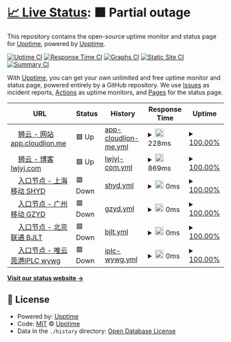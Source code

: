 # [📈 Live Status](https://status.fanqianghub.com): <!--live status--> **🟧 Partial outage**

This repository contains the open-source uptime monitor and status page for [Upptime](https://upptime.js.org), powered by [Upptime](https://github.com/upptime/upptime).

[![Uptime CI](https://github.com/fanqianghub/status/workflows/Uptime%20CI/badge.svg)](https://github.com/fanqianghub/status/actions?query=workflow%3A%22Uptime+CI%22)
[![Response Time CI](https://github.com/fanqianghub/status/workflows/Response%20Time%20CI/badge.svg)](https://github.com/fanqianghub/status/actions?query=workflow%3A%22Response+Time+CI%22)
[![Graphs CI](https://github.com/fanqianghub/status/workflows/Graphs%20CI/badge.svg)](https://github.com/fanqianghub/status/actions?query=workflow%3A%22Graphs+CI%22)
[![Static Site CI](https://github.com/fanqianghub/status/workflows/Static%20Site%20CI/badge.svg)](https://github.com/fanqianghub/status/actions?query=workflow%3A%22Static+Site+CI%22)
[![Summary CI](https://github.com/fanqianghub/status/workflows/Summary%20CI/badge.svg)](https://github.com/fanqianghub/status/actions?query=workflow%3A%22Summary+CI%22)

With [Upptime](https://upptime.js.org), you can get your own unlimited and free uptime monitor and status page, powered entirely by a GitHub repository. We use [Issues](https://github.com/upptime/upptime/issues) as incident reports, [Actions](https://github.com/fanqianghub/status/actions) as uptime monitors, and [Pages](https://status.fanqianghub.com) for the status page.

<!--start: status pages-->
<!-- This summary is generated by Upptime (https://github.com/upptime/upptime) -->
<!-- Do not edit this manually, your changes will be overwritten -->
<!-- prettier-ignore -->
| URL | Status | History | Response Time | Uptime |
| --- | ------ | ------- | ------------- | ------ |
| <img alt="" src="https://icons.duckduckgo.com/ip3/app.cloudlion.me.ico" height="13"> [狮云 - 网站 app.cloudlion.me](https://app.cloudlion.me) | 🟩 Up | [app-cloudlion-me.yml](https://github.com/fanqianghub/nodestatus/commits/HEAD/history/app-cloudlion-me.yml) | <details><summary><img alt="Response time graph" src="./graphs/app-cloudlion-me/response-time-week.png" height="20"> 228ms</summary><br><a href="https://nodestatus.fanqianghub.com/history/app-cloudlion-me"><img alt="Response time 228" src="https://img.shields.io/endpoint?url=https%3A%2F%2Fraw.githubusercontent.com%2Ffanqianghub%2Fnodestatus%2FHEAD%2Fapi%2Fapp-cloudlion-me%2Fresponse-time.json"></a><br><a href="https://nodestatus.fanqianghub.com/history/app-cloudlion-me"><img alt="24-hour response time 228" src="https://img.shields.io/endpoint?url=https%3A%2F%2Fraw.githubusercontent.com%2Ffanqianghub%2Fnodestatus%2FHEAD%2Fapi%2Fapp-cloudlion-me%2Fresponse-time-day.json"></a><br><a href="https://nodestatus.fanqianghub.com/history/app-cloudlion-me"><img alt="7-day response time 228" src="https://img.shields.io/endpoint?url=https%3A%2F%2Fraw.githubusercontent.com%2Ffanqianghub%2Fnodestatus%2FHEAD%2Fapi%2Fapp-cloudlion-me%2Fresponse-time-week.json"></a><br><a href="https://nodestatus.fanqianghub.com/history/app-cloudlion-me"><img alt="30-day response time 228" src="https://img.shields.io/endpoint?url=https%3A%2F%2Fraw.githubusercontent.com%2Ffanqianghub%2Fnodestatus%2FHEAD%2Fapi%2Fapp-cloudlion-me%2Fresponse-time-month.json"></a><br><a href="https://nodestatus.fanqianghub.com/history/app-cloudlion-me"><img alt="1-year response time 228" src="https://img.shields.io/endpoint?url=https%3A%2F%2Fraw.githubusercontent.com%2Ffanqianghub%2Fnodestatus%2FHEAD%2Fapi%2Fapp-cloudlion-me%2Fresponse-time-year.json"></a></details> | <details><summary><a href="https://nodestatus.fanqianghub.com/history/app-cloudlion-me">100.00%</a></summary><a href="https://nodestatus.fanqianghub.com/history/app-cloudlion-me"><img alt="All-time uptime 100.00%" src="https://img.shields.io/endpoint?url=https%3A%2F%2Fraw.githubusercontent.com%2Ffanqianghub%2Fnodestatus%2FHEAD%2Fapi%2Fapp-cloudlion-me%2Fuptime.json"></a><br><a href="https://nodestatus.fanqianghub.com/history/app-cloudlion-me"><img alt="24-hour uptime 100.00%" src="https://img.shields.io/endpoint?url=https%3A%2F%2Fraw.githubusercontent.com%2Ffanqianghub%2Fnodestatus%2FHEAD%2Fapi%2Fapp-cloudlion-me%2Fuptime-day.json"></a><br><a href="https://nodestatus.fanqianghub.com/history/app-cloudlion-me"><img alt="7-day uptime 100.00%" src="https://img.shields.io/endpoint?url=https%3A%2F%2Fraw.githubusercontent.com%2Ffanqianghub%2Fnodestatus%2FHEAD%2Fapi%2Fapp-cloudlion-me%2Fuptime-week.json"></a><br><a href="https://nodestatus.fanqianghub.com/history/app-cloudlion-me"><img alt="30-day uptime 100.00%" src="https://img.shields.io/endpoint?url=https%3A%2F%2Fraw.githubusercontent.com%2Ffanqianghub%2Fnodestatus%2FHEAD%2Fapi%2Fapp-cloudlion-me%2Fuptime-month.json"></a><br><a href="https://nodestatus.fanqianghub.com/history/app-cloudlion-me"><img alt="1-year uptime 100.00%" src="https://img.shields.io/endpoint?url=https%3A%2F%2Fraw.githubusercontent.com%2Ffanqianghub%2Fnodestatus%2FHEAD%2Fapi%2Fapp-cloudlion-me%2Fuptime-year.json"></a></details>
| <img alt="" src="https://icons.duckduckgo.com/ip3/www.lwjyj.com.ico" height="13"> [狮云 - 博客 lwjyj.com](https://www.lwjyj.com) | 🟩 Up | [lwjyj-com.yml](https://github.com/fanqianghub/nodestatus/commits/HEAD/history/lwjyj-com.yml) | <details><summary><img alt="Response time graph" src="./graphs/lwjyj-com/response-time-week.png" height="20"> 869ms</summary><br><a href="https://nodestatus.fanqianghub.com/history/lwjyj-com"><img alt="Response time 869" src="https://img.shields.io/endpoint?url=https%3A%2F%2Fraw.githubusercontent.com%2Ffanqianghub%2Fnodestatus%2FHEAD%2Fapi%2Flwjyj-com%2Fresponse-time.json"></a><br><a href="https://nodestatus.fanqianghub.com/history/lwjyj-com"><img alt="24-hour response time 869" src="https://img.shields.io/endpoint?url=https%3A%2F%2Fraw.githubusercontent.com%2Ffanqianghub%2Fnodestatus%2FHEAD%2Fapi%2Flwjyj-com%2Fresponse-time-day.json"></a><br><a href="https://nodestatus.fanqianghub.com/history/lwjyj-com"><img alt="7-day response time 869" src="https://img.shields.io/endpoint?url=https%3A%2F%2Fraw.githubusercontent.com%2Ffanqianghub%2Fnodestatus%2FHEAD%2Fapi%2Flwjyj-com%2Fresponse-time-week.json"></a><br><a href="https://nodestatus.fanqianghub.com/history/lwjyj-com"><img alt="30-day response time 869" src="https://img.shields.io/endpoint?url=https%3A%2F%2Fraw.githubusercontent.com%2Ffanqianghub%2Fnodestatus%2FHEAD%2Fapi%2Flwjyj-com%2Fresponse-time-month.json"></a><br><a href="https://nodestatus.fanqianghub.com/history/lwjyj-com"><img alt="1-year response time 869" src="https://img.shields.io/endpoint?url=https%3A%2F%2Fraw.githubusercontent.com%2Ffanqianghub%2Fnodestatus%2FHEAD%2Fapi%2Flwjyj-com%2Fresponse-time-year.json"></a></details> | <details><summary><a href="https://nodestatus.fanqianghub.com/history/lwjyj-com">100.00%</a></summary><a href="https://nodestatus.fanqianghub.com/history/lwjyj-com"><img alt="All-time uptime 100.00%" src="https://img.shields.io/endpoint?url=https%3A%2F%2Fraw.githubusercontent.com%2Ffanqianghub%2Fnodestatus%2FHEAD%2Fapi%2Flwjyj-com%2Fuptime.json"></a><br><a href="https://nodestatus.fanqianghub.com/history/lwjyj-com"><img alt="24-hour uptime 100.00%" src="https://img.shields.io/endpoint?url=https%3A%2F%2Fraw.githubusercontent.com%2Ffanqianghub%2Fnodestatus%2FHEAD%2Fapi%2Flwjyj-com%2Fuptime-day.json"></a><br><a href="https://nodestatus.fanqianghub.com/history/lwjyj-com"><img alt="7-day uptime 100.00%" src="https://img.shields.io/endpoint?url=https%3A%2F%2Fraw.githubusercontent.com%2Ffanqianghub%2Fnodestatus%2FHEAD%2Fapi%2Flwjyj-com%2Fuptime-week.json"></a><br><a href="https://nodestatus.fanqianghub.com/history/lwjyj-com"><img alt="30-day uptime 100.00%" src="https://img.shields.io/endpoint?url=https%3A%2F%2Fraw.githubusercontent.com%2Ffanqianghub%2Fnodestatus%2FHEAD%2Fapi%2Flwjyj-com%2Fuptime-month.json"></a><br><a href="https://nodestatus.fanqianghub.com/history/lwjyj-com"><img alt="1-year uptime 100.00%" src="https://img.shields.io/endpoint?url=https%3A%2F%2Fraw.githubusercontent.com%2Ffanqianghub%2Fnodestatus%2FHEAD%2Fapi%2Flwjyj-com%2Fuptime-year.json"></a></details>
| <img alt="" src="https://icons.duckduckgo.com/ip3/shyd.zz.cloudfast.vip.ico" height="13"> [入口节点 - 上海移动 SHYD](https://shyd.zz.cloudfast.vip) | 🟥 Down | [shyd.yml](https://github.com/fanqianghub/nodestatus/commits/HEAD/history/shyd.yml) | <details><summary><img alt="Response time graph" src="./graphs/shyd/response-time-week.png" height="20"> 0ms</summary><br><a href="https://nodestatus.fanqianghub.com/history/shyd"><img alt="Response time 0" src="https://img.shields.io/endpoint?url=https%3A%2F%2Fraw.githubusercontent.com%2Ffanqianghub%2Fnodestatus%2FHEAD%2Fapi%2Fshyd%2Fresponse-time.json"></a><br><a href="https://nodestatus.fanqianghub.com/history/shyd"><img alt="24-hour response time 0" src="https://img.shields.io/endpoint?url=https%3A%2F%2Fraw.githubusercontent.com%2Ffanqianghub%2Fnodestatus%2FHEAD%2Fapi%2Fshyd%2Fresponse-time-day.json"></a><br><a href="https://nodestatus.fanqianghub.com/history/shyd"><img alt="7-day response time 0" src="https://img.shields.io/endpoint?url=https%3A%2F%2Fraw.githubusercontent.com%2Ffanqianghub%2Fnodestatus%2FHEAD%2Fapi%2Fshyd%2Fresponse-time-week.json"></a><br><a href="https://nodestatus.fanqianghub.com/history/shyd"><img alt="30-day response time 0" src="https://img.shields.io/endpoint?url=https%3A%2F%2Fraw.githubusercontent.com%2Ffanqianghub%2Fnodestatus%2FHEAD%2Fapi%2Fshyd%2Fresponse-time-month.json"></a><br><a href="https://nodestatus.fanqianghub.com/history/shyd"><img alt="1-year response time 0" src="https://img.shields.io/endpoint?url=https%3A%2F%2Fraw.githubusercontent.com%2Ffanqianghub%2Fnodestatus%2FHEAD%2Fapi%2Fshyd%2Fresponse-time-year.json"></a></details> | <details><summary><a href="https://nodestatus.fanqianghub.com/history/shyd">100.00%</a></summary><a href="https://nodestatus.fanqianghub.com/history/shyd"><img alt="All-time uptime 100.00%" src="https://img.shields.io/endpoint?url=https%3A%2F%2Fraw.githubusercontent.com%2Ffanqianghub%2Fnodestatus%2FHEAD%2Fapi%2Fshyd%2Fuptime.json"></a><br><a href="https://nodestatus.fanqianghub.com/history/shyd"><img alt="24-hour uptime 100.00%" src="https://img.shields.io/endpoint?url=https%3A%2F%2Fraw.githubusercontent.com%2Ffanqianghub%2Fnodestatus%2FHEAD%2Fapi%2Fshyd%2Fuptime-day.json"></a><br><a href="https://nodestatus.fanqianghub.com/history/shyd"><img alt="7-day uptime 100.00%" src="https://img.shields.io/endpoint?url=https%3A%2F%2Fraw.githubusercontent.com%2Ffanqianghub%2Fnodestatus%2FHEAD%2Fapi%2Fshyd%2Fuptime-week.json"></a><br><a href="https://nodestatus.fanqianghub.com/history/shyd"><img alt="30-day uptime 100.00%" src="https://img.shields.io/endpoint?url=https%3A%2F%2Fraw.githubusercontent.com%2Ffanqianghub%2Fnodestatus%2FHEAD%2Fapi%2Fshyd%2Fuptime-month.json"></a><br><a href="https://nodestatus.fanqianghub.com/history/shyd"><img alt="1-year uptime 100.00%" src="https://img.shields.io/endpoint?url=https%3A%2F%2Fraw.githubusercontent.com%2Ffanqianghub%2Fnodestatus%2FHEAD%2Fapi%2Fshyd%2Fuptime-year.json"></a></details>
| <img alt="" src="https://icons.duckduckgo.com/ip3/gzyd.zz.cloudfast.vip.ico" height="13"> [入口节点 - 广州移动 GZYD](https://gzyd.zz.cloudfast.vip) | 🟥 Down | [gzyd.yml](https://github.com/fanqianghub/nodestatus/commits/HEAD/history/gzyd.yml) | <details><summary><img alt="Response time graph" src="./graphs/gzyd/response-time-week.png" height="20"> 0ms</summary><br><a href="https://nodestatus.fanqianghub.com/history/gzyd"><img alt="Response time 0" src="https://img.shields.io/endpoint?url=https%3A%2F%2Fraw.githubusercontent.com%2Ffanqianghub%2Fnodestatus%2FHEAD%2Fapi%2Fgzyd%2Fresponse-time.json"></a><br><a href="https://nodestatus.fanqianghub.com/history/gzyd"><img alt="24-hour response time 0" src="https://img.shields.io/endpoint?url=https%3A%2F%2Fraw.githubusercontent.com%2Ffanqianghub%2Fnodestatus%2FHEAD%2Fapi%2Fgzyd%2Fresponse-time-day.json"></a><br><a href="https://nodestatus.fanqianghub.com/history/gzyd"><img alt="7-day response time 0" src="https://img.shields.io/endpoint?url=https%3A%2F%2Fraw.githubusercontent.com%2Ffanqianghub%2Fnodestatus%2FHEAD%2Fapi%2Fgzyd%2Fresponse-time-week.json"></a><br><a href="https://nodestatus.fanqianghub.com/history/gzyd"><img alt="30-day response time 0" src="https://img.shields.io/endpoint?url=https%3A%2F%2Fraw.githubusercontent.com%2Ffanqianghub%2Fnodestatus%2FHEAD%2Fapi%2Fgzyd%2Fresponse-time-month.json"></a><br><a href="https://nodestatus.fanqianghub.com/history/gzyd"><img alt="1-year response time 0" src="https://img.shields.io/endpoint?url=https%3A%2F%2Fraw.githubusercontent.com%2Ffanqianghub%2Fnodestatus%2FHEAD%2Fapi%2Fgzyd%2Fresponse-time-year.json"></a></details> | <details><summary><a href="https://nodestatus.fanqianghub.com/history/gzyd">100.00%</a></summary><a href="https://nodestatus.fanqianghub.com/history/gzyd"><img alt="All-time uptime 100.00%" src="https://img.shields.io/endpoint?url=https%3A%2F%2Fraw.githubusercontent.com%2Ffanqianghub%2Fnodestatus%2FHEAD%2Fapi%2Fgzyd%2Fuptime.json"></a><br><a href="https://nodestatus.fanqianghub.com/history/gzyd"><img alt="24-hour uptime 100.00%" src="https://img.shields.io/endpoint?url=https%3A%2F%2Fraw.githubusercontent.com%2Ffanqianghub%2Fnodestatus%2FHEAD%2Fapi%2Fgzyd%2Fuptime-day.json"></a><br><a href="https://nodestatus.fanqianghub.com/history/gzyd"><img alt="7-day uptime 100.00%" src="https://img.shields.io/endpoint?url=https%3A%2F%2Fraw.githubusercontent.com%2Ffanqianghub%2Fnodestatus%2FHEAD%2Fapi%2Fgzyd%2Fuptime-week.json"></a><br><a href="https://nodestatus.fanqianghub.com/history/gzyd"><img alt="30-day uptime 100.00%" src="https://img.shields.io/endpoint?url=https%3A%2F%2Fraw.githubusercontent.com%2Ffanqianghub%2Fnodestatus%2FHEAD%2Fapi%2Fgzyd%2Fuptime-month.json"></a><br><a href="https://nodestatus.fanqianghub.com/history/gzyd"><img alt="1-year uptime 100.00%" src="https://img.shields.io/endpoint?url=https%3A%2F%2Fraw.githubusercontent.com%2Ffanqianghub%2Fnodestatus%2FHEAD%2Fapi%2Fgzyd%2Fuptime-year.json"></a></details>
| <img alt="" src="https://icons.duckduckgo.com/ip3/bjlt.zz.cloudfast.vip.ico" height="13"> [入口节点 - 北京联通 BJLT](https://bjlt.zz.cloudfast.vip) | 🟥 Down | [bjlt.yml](https://github.com/fanqianghub/nodestatus/commits/HEAD/history/bjlt.yml) | <details><summary><img alt="Response time graph" src="./graphs/bjlt/response-time-week.png" height="20"> 0ms</summary><br><a href="https://nodestatus.fanqianghub.com/history/bjlt"><img alt="Response time 0" src="https://img.shields.io/endpoint?url=https%3A%2F%2Fraw.githubusercontent.com%2Ffanqianghub%2Fnodestatus%2FHEAD%2Fapi%2Fbjlt%2Fresponse-time.json"></a><br><a href="https://nodestatus.fanqianghub.com/history/bjlt"><img alt="24-hour response time 0" src="https://img.shields.io/endpoint?url=https%3A%2F%2Fraw.githubusercontent.com%2Ffanqianghub%2Fnodestatus%2FHEAD%2Fapi%2Fbjlt%2Fresponse-time-day.json"></a><br><a href="https://nodestatus.fanqianghub.com/history/bjlt"><img alt="7-day response time 0" src="https://img.shields.io/endpoint?url=https%3A%2F%2Fraw.githubusercontent.com%2Ffanqianghub%2Fnodestatus%2FHEAD%2Fapi%2Fbjlt%2Fresponse-time-week.json"></a><br><a href="https://nodestatus.fanqianghub.com/history/bjlt"><img alt="30-day response time 0" src="https://img.shields.io/endpoint?url=https%3A%2F%2Fraw.githubusercontent.com%2Ffanqianghub%2Fnodestatus%2FHEAD%2Fapi%2Fbjlt%2Fresponse-time-month.json"></a><br><a href="https://nodestatus.fanqianghub.com/history/bjlt"><img alt="1-year response time 0" src="https://img.shields.io/endpoint?url=https%3A%2F%2Fraw.githubusercontent.com%2Ffanqianghub%2Fnodestatus%2FHEAD%2Fapi%2Fbjlt%2Fresponse-time-year.json"></a></details> | <details><summary><a href="https://nodestatus.fanqianghub.com/history/bjlt">100.00%</a></summary><a href="https://nodestatus.fanqianghub.com/history/bjlt"><img alt="All-time uptime 100.00%" src="https://img.shields.io/endpoint?url=https%3A%2F%2Fraw.githubusercontent.com%2Ffanqianghub%2Fnodestatus%2FHEAD%2Fapi%2Fbjlt%2Fuptime.json"></a><br><a href="https://nodestatus.fanqianghub.com/history/bjlt"><img alt="24-hour uptime 100.00%" src="https://img.shields.io/endpoint?url=https%3A%2F%2Fraw.githubusercontent.com%2Ffanqianghub%2Fnodestatus%2FHEAD%2Fapi%2Fbjlt%2Fuptime-day.json"></a><br><a href="https://nodestatus.fanqianghub.com/history/bjlt"><img alt="7-day uptime 100.00%" src="https://img.shields.io/endpoint?url=https%3A%2F%2Fraw.githubusercontent.com%2Ffanqianghub%2Fnodestatus%2FHEAD%2Fapi%2Fbjlt%2Fuptime-week.json"></a><br><a href="https://nodestatus.fanqianghub.com/history/bjlt"><img alt="30-day uptime 100.00%" src="https://img.shields.io/endpoint?url=https%3A%2F%2Fraw.githubusercontent.com%2Ffanqianghub%2Fnodestatus%2FHEAD%2Fapi%2Fbjlt%2Fuptime-month.json"></a><br><a href="https://nodestatus.fanqianghub.com/history/bjlt"><img alt="1-year uptime 100.00%" src="https://img.shields.io/endpoint?url=https%3A%2F%2Fraw.githubusercontent.com%2Ffanqianghub%2Fnodestatus%2FHEAD%2Fapi%2Fbjlt%2Fuptime-year.json"></a></details>
| <img alt="" src="https://icons.duckduckgo.com/ip3/wywg.zx.cloudfast.vip.ico" height="13"> [入口节点 - 唯云莞港IPLC wywg](https://wywg.zx.cloudfast.vip) | 🟥 Down | [iplc-wywg.yml](https://github.com/fanqianghub/nodestatus/commits/HEAD/history/iplc-wywg.yml) | <details><summary><img alt="Response time graph" src="./graphs/iplc-wywg/response-time-week.png" height="20"> 0ms</summary><br><a href="https://nodestatus.fanqianghub.com/history/iplc-wywg"><img alt="Response time 0" src="https://img.shields.io/endpoint?url=https%3A%2F%2Fraw.githubusercontent.com%2Ffanqianghub%2Fnodestatus%2FHEAD%2Fapi%2Fiplc-wywg%2Fresponse-time.json"></a><br><a href="https://nodestatus.fanqianghub.com/history/iplc-wywg"><img alt="24-hour response time 0" src="https://img.shields.io/endpoint?url=https%3A%2F%2Fraw.githubusercontent.com%2Ffanqianghub%2Fnodestatus%2FHEAD%2Fapi%2Fiplc-wywg%2Fresponse-time-day.json"></a><br><a href="https://nodestatus.fanqianghub.com/history/iplc-wywg"><img alt="7-day response time 0" src="https://img.shields.io/endpoint?url=https%3A%2F%2Fraw.githubusercontent.com%2Ffanqianghub%2Fnodestatus%2FHEAD%2Fapi%2Fiplc-wywg%2Fresponse-time-week.json"></a><br><a href="https://nodestatus.fanqianghub.com/history/iplc-wywg"><img alt="30-day response time 0" src="https://img.shields.io/endpoint?url=https%3A%2F%2Fraw.githubusercontent.com%2Ffanqianghub%2Fnodestatus%2FHEAD%2Fapi%2Fiplc-wywg%2Fresponse-time-month.json"></a><br><a href="https://nodestatus.fanqianghub.com/history/iplc-wywg"><img alt="1-year response time 0" src="https://img.shields.io/endpoint?url=https%3A%2F%2Fraw.githubusercontent.com%2Ffanqianghub%2Fnodestatus%2FHEAD%2Fapi%2Fiplc-wywg%2Fresponse-time-year.json"></a></details> | <details><summary><a href="https://nodestatus.fanqianghub.com/history/iplc-wywg">100.00%</a></summary><a href="https://nodestatus.fanqianghub.com/history/iplc-wywg"><img alt="All-time uptime 100.00%" src="https://img.shields.io/endpoint?url=https%3A%2F%2Fraw.githubusercontent.com%2Ffanqianghub%2Fnodestatus%2FHEAD%2Fapi%2Fiplc-wywg%2Fuptime.json"></a><br><a href="https://nodestatus.fanqianghub.com/history/iplc-wywg"><img alt="24-hour uptime 100.00%" src="https://img.shields.io/endpoint?url=https%3A%2F%2Fraw.githubusercontent.com%2Ffanqianghub%2Fnodestatus%2FHEAD%2Fapi%2Fiplc-wywg%2Fuptime-day.json"></a><br><a href="https://nodestatus.fanqianghub.com/history/iplc-wywg"><img alt="7-day uptime 100.00%" src="https://img.shields.io/endpoint?url=https%3A%2F%2Fraw.githubusercontent.com%2Ffanqianghub%2Fnodestatus%2FHEAD%2Fapi%2Fiplc-wywg%2Fuptime-week.json"></a><br><a href="https://nodestatus.fanqianghub.com/history/iplc-wywg"><img alt="30-day uptime 100.00%" src="https://img.shields.io/endpoint?url=https%3A%2F%2Fraw.githubusercontent.com%2Ffanqianghub%2Fnodestatus%2FHEAD%2Fapi%2Fiplc-wywg%2Fuptime-month.json"></a><br><a href="https://nodestatus.fanqianghub.com/history/iplc-wywg"><img alt="1-year uptime 100.00%" src="https://img.shields.io/endpoint?url=https%3A%2F%2Fraw.githubusercontent.com%2Ffanqianghub%2Fnodestatus%2FHEAD%2Fapi%2Fiplc-wywg%2Fuptime-year.json"></a></details>

<!--end: status pages-->

[**Visit our status website →**](https://status.fanqianghub.com)

## 📄 License

- Powered by: [Upptime](https://github.com/upptime/upptime)
- Code: [MIT](./LICENSE) © [Upptime](https://upptime.js.org)
- Data in the `./history` directory: [Open Database License](https://opendatacommons.org/licenses/odbl/1-0/)

